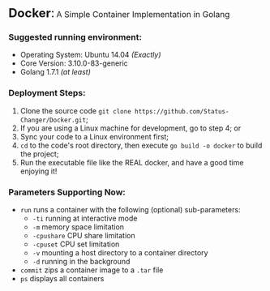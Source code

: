 <font size=5>**Docker**:</font> <font size=3>A Simple Container Implementation in Golang</font>

### Suggested running environment:
- Operating System: Ubuntu 14.04 *(Exactly)*
- Core Version: 3.10.0-83-generic
- Golang 1.7.1 *(at least)*

### Deployment Steps:
1. Clone the source code `git clone https://github.com/Status-Changer/Docker.git`;
2. If you are using a Linux machine for development, go to step 4; or
3. Sync your code to a Linux environment first;
4. `cd` to the code's root directory, then execute `go build -o docker` to build the project;
5. Run the executable file like the REAL docker, and have a good time enjoying it!

### Parameters Supporting Now:
- `run` runs a container with the following (optional) sub-parameters:
    - `-ti` running at interactive mode
    - `-m` memory space limitation
    - `-cpushare` CPU share limitation
    - `-cpuset` CPU set limitation
    - `-v` mounting a host directory to a container directory
    - `-d` running in the background
- `commit` zips a container image to a `.tar` file
- `ps` displays all containers
